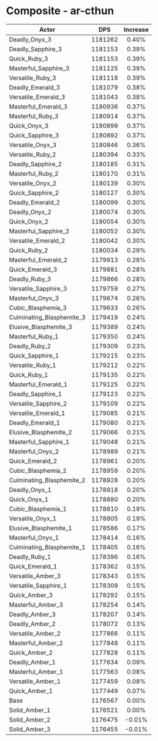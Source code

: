 # Composite - ar-cthun
| Actor | DPS | Increase |
|---|:---:|:---:|
|Deadly_Onyx_3|1181262|0.40%|
|Deadly_Sapphire_3|1181153|0.39%|
|Quick_Ruby_3|1181153|0.39%|
|Masterful_Sapphire_3|1181125|0.39%|
|Versatile_Ruby_3|1181118|0.39%|
|Deadly_Emerald_3|1181079|0.38%|
|Versatile_Emerald_3|1181043|0.38%|
|Masterful_Emerald_3|1180936|0.37%|
|Masterful_Ruby_3|1180914|0.37%|
|Quick_Onyx_3|1180899|0.37%|
|Quick_Sapphire_3|1180892|0.37%|
|Versatile_Onyx_3|1180846|0.36%|
|Versatile_Ruby_2|1180394|0.33%|
|Deadly_Sapphire_2|1180185|0.31%|
|Masterful_Ruby_2|1180170|0.31%|
|Versatile_Onyx_2|1180139|0.30%|
|Quick_Sapphire_2|1180127|0.30%|
|Deadly_Emerald_2|1180099|0.30%|
|Deadly_Onyx_2|1180074|0.30%|
|Quick_Onyx_2|1180054|0.30%|
|Masterful_Sapphire_2|1180052|0.30%|
|Versatile_Emerald_2|1180042|0.30%|
|Quick_Ruby_2|1180034|0.29%|
|Masterful_Emerald_2|1179913|0.28%|
|Quick_Emerald_3|1179881|0.28%|
|Deadly_Ruby_3|1179866|0.28%|
|Versatile_Sapphire_3|1179759|0.27%|
|Masterful_Onyx_3|1179674|0.26%|
|Cubic_Blasphemia_3|1179633|0.26%|
|Culminating_Blasphemite_3|1179419|0.24%|
|Elusive_Blasphemite_3|1179389|0.24%|
|Masterful_Ruby_1|1179350|0.24%|
|Deadly_Ruby_2|1179309|0.23%|
|Quick_Sapphire_1|1179215|0.23%|
|Versatile_Ruby_1|1179212|0.22%|
|Quick_Ruby_1|1179135|0.22%|
|Masterful_Emerald_1|1179125|0.22%|
|Deadly_Sapphire_1|1179123|0.22%|
|Versatile_Sapphire_2|1179109|0.22%|
|Versatile_Emerald_1|1179085|0.21%|
|Deadly_Emerald_1|1179080|0.21%|
|Elusive_Blasphemite_2|1179066|0.21%|
|Masterful_Sapphire_1|1179048|0.21%|
|Masterful_Onyx_2|1178989|0.21%|
|Quick_Emerald_2|1178961|0.20%|
|Cubic_Blasphemia_2|1178959|0.20%|
|Culminating_Blasphemite_2|1178928|0.20%|
|Deadly_Onyx_1|1178918|0.20%|
|Quick_Onyx_1|1178880|0.20%|
|Cubic_Blasphemia_1|1178810|0.19%|
|Versatile_Onyx_1|1178805|0.19%|
|Elusive_Blasphemite_1|1178586|0.17%|
|Masterful_Onyx_1|1178414|0.16%|
|Culminating_Blasphemite_1|1178405|0.16%|
|Deadly_Ruby_1|1178396|0.16%|
|Quick_Emerald_1|1178362|0.15%|
|Versatile_Amber_3|1178343|0.15%|
|Versatile_Sapphire_1|1178309|0.15%|
|Quick_Amber_3|1178292|0.15%|
|Masterful_Amber_3|1178254|0.14%|
|Deadly_Amber_3|1178207|0.14%|
|Deadly_Amber_2|1178072|0.13%|
|Versatile_Amber_2|1177866|0.11%|
|Masterful_Amber_2|1177848|0.11%|
|Quick_Amber_2|1177828|0.11%|
|Deadly_Amber_1|1177634|0.09%|
|Masterful_Amber_1|1177563|0.08%|
|Versatile_Amber_1|1177459|0.08%|
|Quick_Amber_1|1177449|0.07%|
|Base|1176567|0.00%|
|Solid_Amber_1|1176521|0.00%|
|Solid_Amber_2|1176475|-0.01%|
|Solid_Amber_3|1176455|-0.01%|
